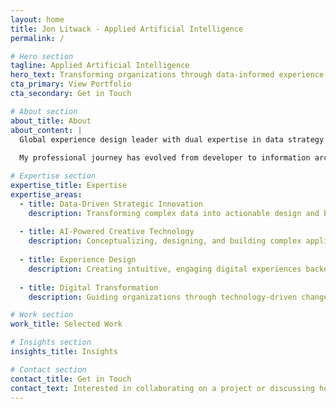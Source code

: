 ```yaml
---
layout: home
title: Jon Litwack - Applied Artificial Intelligence
permalink: /

# Hero section
tagline: Applied Artificial Intelligence
hero_text: Transforming organizations through data-informed experience design and AI-powered development
cta_primary: View Portfolio
cta_secondary: Get in Touch

# About section
about_title: About
about_content: |
  Global experience design leader with dual expertise in data strategy and AI-powered development. With extensive experience spanning technical development, UX/UI design, and strategic leadership, I bridge the gap between analytics teams and design/creative units.
  
  My professional journey has evolved from developer to information architect to data strategy expert, including six years at Slalom Build working on digital transformation initiatives for global organizations.

# Expertise section
expertise_title: Expertise
expertise_areas:
  - title: Data-Driven Strategic Innovation
    description: Transforming complex data into actionable design and business strategies with deep analytical expertise that goes beyond typical design capabilities.
  
  - title: AI-Powered Creative Technology
    description: Conceptualizing, designing, and building complex applications independently using AI, spanning traditional boundaries between design, development, and product management.
  
  - title: Experience Design
    description: Creating intuitive, engaging digital experiences backed by user research and strategic insights.
  
  - title: Digital Transformation
    description: Guiding organizations through technology-driven change with a focus on human-centered design principles.

# Work section
work_title: Selected Work

# Insights section
insights_title: Insights

# Contact section
contact_title: Get in Touch
contact_text: Interested in collaborating on a project or discussing how I can help your organization?
---
```

